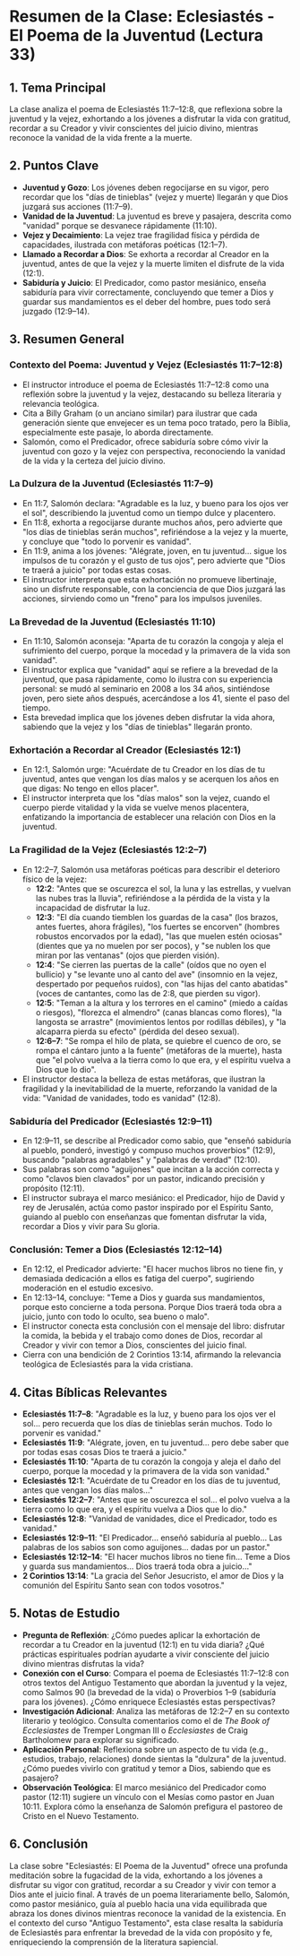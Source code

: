 # Resumen de la Clase: Eclesiastés - El Poema de la Juventud (Lectura 33)

## 1. Tema Principal
La clase analiza el poema de Eclesiastés 11:7–12:8, que reflexiona sobre la juventud y la vejez, exhortando a los jóvenes a disfrutar la vida con gratitud, recordar a su Creador y vivir conscientes del juicio divino, mientras reconoce la vanidad de la vida frente a la muerte.

## 2. Puntos Clave
- **Juventud y Gozo**: Los jóvenes deben regocijarse en su vigor, pero recordar que los "días de tinieblas" (vejez y muerte) llegarán y que Dios juzgará sus acciones (11:7–9).
- **Vanidad de la Juventud**: La juventud es breve y pasajera, descrita como "vanidad" porque se desvanece rápidamente (11:10).
- **Vejez y Decaimiento**: La vejez trae fragilidad física y pérdida de capacidades, ilustrada con metáforas poéticas (12:1–7).
- **Llamado a Recordar a Dios**: Se exhorta a recordar al Creador en la juventud, antes de que la vejez y la muerte limiten el disfrute de la vida (12:1).
- **Sabiduría y Juicio**: El Predicador, como pastor mesiánico, enseña sabiduría para vivir correctamente, concluyendo que temer a Dios y guardar sus mandamientos es el deber del hombre, pues todo será juzgado (12:9–14).

## 3. Resumen General

### Contexto del Poema: Juventud y Vejez (Eclesiastés 11:7–12:8)
- El instructor introduce el poema de Eclesiastés 11:7–12:8 como una reflexión sobre la juventud y la vejez, destacando su belleza literaria y relevancia teológica.
- Cita a Billy Graham (o un anciano similar) para ilustrar que cada generación siente que envejecer es un tema poco tratado, pero la Biblia, especialmente este pasaje, lo aborda directamente.
- Salomón, como el Predicador, ofrece sabiduría sobre cómo vivir la juventud con gozo y la vejez con perspectiva, reconociendo la vanidad de la vida y la certeza del juicio divino.

### La Dulzura de la Juventud (Eclesiastés 11:7–9)
- En 11:7, Salomón declara: "Agradable es la luz, y bueno para los ojos ver el sol", describiendo la juventud como un tiempo dulce y placentero.
- En 11:8, exhorta a regocijarse durante muchos años, pero advierte que "los días de tinieblas serán muchos", refiriéndose a la vejez y la muerte, y concluye que "todo lo porvenir es vanidad".
- En 11:9, anima a los jóvenes: "Alégrate, joven, en tu juventud… sigue los impulsos de tu corazón y el gusto de tus ojos", pero advierte que "Dios te traerá a juicio" por todas estas cosas.
- El instructor interpreta que esta exhortación no promueve libertinaje, sino un disfrute responsable, con la conciencia de que Dios juzgará las acciones, sirviendo como un "freno" para los impulsos juveniles.

### La Brevedad de la Juventud (Eclesiastés 11:10)
- En 11:10, Salomón aconseja: "Aparta de tu corazón la congoja y aleja el sufrimiento del cuerpo, porque la mocedad y la primavera de la vida son vanidad".
- El instructor explica que "vanidad" aquí se refiere a la brevedad de la juventud, que pasa rápidamente, como lo ilustra con su experiencia personal: se mudó al seminario en 2008 a los 34 años, sintiéndose joven, pero siete años después, acercándose a los 41, siente el paso del tiempo.
- Esta brevedad implica que los jóvenes deben disfrutar la vida ahora, sabiendo que la vejez y los "días de tinieblas" llegarán pronto.

### Exhortación a Recordar al Creador (Eclesiastés 12:1)
- En 12:1, Salomón urge: "Acuérdate de tu Creador en los días de tu juventud, antes que vengan los días malos y se acerquen los años en que digas: No tengo en ellos placer".
- El instructor interpreta que los "días malos" son la vejez, cuando el cuerpo pierde vitalidad y la vida se vuelve menos placentera, enfatizando la importancia de establecer una relación con Dios en la juventud.

### La Fragilidad de la Vejez (Eclesiastés 12:2–7)
- En 12:2–7, Salomón usa metáforas poéticas para describir el deterioro físico de la vejez:
  - **12:2**: "Antes que se oscurezca el sol, la luna y las estrellas, y vuelvan las nubes tras la lluvia", refiriéndose a la pérdida de la vista y la incapacidad de disfrutar la luz.
  - **12:3**: "El día cuando tiemblen los guardas de la casa" (los brazos, antes fuertes, ahora frágiles), "los fuertes se encorven" (hombres robustos encorvados por la edad), "las que muelen estén ociosas" (dientes que ya no muelen por ser pocos), y "se nublen los que miran por las ventanas" (ojos que pierden visión).
  - **12:4**: "Se cierren las puertas de la calle" (oídos que no oyen el bullicio) y "se levante uno al canto del ave" (insomnio en la vejez, despertado por pequeños ruidos), con "las hijas del canto abatidas" (voces de cantantes, como las de 2:8, que pierden su vigor).
  - **12:5**: "Teman a la altura y los terrores en el camino" (miedo a caídas o riesgos), "florezca el almendro" (canas blancas como flores), "la langosta se arrastre" (movimientos lentos por rodillas débiles), y "la alcaparra pierda su efecto" (pérdida del deseo sexual).
  - **12:6–7**: "Se rompa el hilo de plata, se quiebre el cuenco de oro, se rompa el cántaro junto a la fuente" (metáforas de la muerte), hasta que "el polvo vuelva a la tierra como lo que era, y el espíritu vuelva a Dios que lo dio".
- El instructor destaca la belleza de estas metáforas, que ilustran la fragilidad y la inevitabilidad de la muerte, reforzando la vanidad de la vida: "Vanidad de vanidades, todo es vanidad" (12:8).

### Sabiduría del Predicador (Eclesiastés 12:9–11)
- En 12:9–11, se describe al Predicador como sabio, que "enseñó sabiduría al pueblo, ponderó, investigó y compuso muchos proverbios" (12:9), buscando "palabras agradables" y "palabras de verdad" (12:10).
- Sus palabras son como "aguijones" que incitan a la acción correcta y como "clavos bien clavados" por un pastor, indicando precisión y propósito (12:11).
- El instructor subraya el marco mesiánico: el Predicador, hijo de David y rey de Jerusalén, actúa como pastor inspirado por el Espíritu Santo, guiando al pueblo con enseñanzas que fomentan disfrutar la vida, recordar a Dios y vivir para Su gloria.

### Conclusión: Temer a Dios (Eclesiastés 12:12–14)
- En 12:12, el Predicador advierte: "El hacer muchos libros no tiene fin, y demasiada dedicación a ellos es fatiga del cuerpo", sugiriendo moderación en el estudio excesivo.
- En 12:13–14, concluye: "Teme a Dios y guarda sus mandamientos, porque esto concierne a toda persona. Porque Dios traerá toda obra a juicio, junto con todo lo oculto, sea bueno o malo".
- El instructor conecta esta conclusión con el mensaje del libro: disfrutar la comida, la bebida y el trabajo como dones de Dios, recordar al Creador y vivir con temor a Dios, conscientes del juicio final.
- Cierra con una bendición de 2 Corintios 13:14, afirmando la relevancia teológica de Eclesiastés para la vida cristiana.

## 4. Citas Bíblicas Relevantes
- **Eclesiastés 11:7–8**: "Agradable es la luz, y bueno para los ojos ver el sol… pero recuerda que los días de tinieblas serán muchos. Todo lo porvenir es vanidad."
- **Eclesiastés 11:9**: "Alégrate, joven, en tu juventud… pero debe saber que por todas esas cosas Dios te traerá a juicio."
- **Eclesiastés 11:10**: "Aparta de tu corazón la congoja y aleja el daño del cuerpo, porque la mocedad y la primavera de la vida son vanidad."
- **Eclesiastés 12:1**: "Acuérdate de tu Creador en los días de tu juventud, antes que vengan los días malos…"
- **Eclesiastés 12:2–7**: "Antes que se oscurezca el sol… el polvo vuelva a la tierra como lo que era, y el espíritu vuelva a Dios que lo dio."
- **Eclesiastés 12:8**: "Vanidad de vanidades, dice el Predicador, todo es vanidad."
- **Eclesiastés 12:9–11**: "El Predicador… enseñó sabiduría al pueblo… Las palabras de los sabios son como aguijones… dadas por un pastor."
- **Eclesiastés 12:12–14**: "El hacer muchos libros no tiene fin… Teme a Dios y guarda sus mandamientos… Dios traerá toda obra a juicio…"
- **2 Corintios 13:14**: "La gracia del Señor Jesucristo, el amor de Dios y la comunión del Espíritu Santo sean con todos vosotros."

## 5. Notas de Estudio
- **Pregunta de Reflexión**: ¿Cómo puedes aplicar la exhortación de recordar a tu Creador en la juventud (12:1) en tu vida diaria? ¿Qué prácticas espirituales podrían ayudarte a vivir consciente del juicio divino mientras disfrutas la vida?
- **Conexión con el Curso**: Compara el poema de Eclesiastés 11:7–12:8 con otros textos del Antiguo Testamento que abordan la juventud y la vejez, como Salmos 90 (la brevedad de la vida) o Proverbios 1–9 (sabiduría para los jóvenes). ¿Cómo enriquece Eclesiastés estas perspectivas?
- **Investigación Adicional**: Analiza las metáforas de 12:2–7 en su contexto literario y teológico. Consulta comentarios como el de *The Book of Ecclesiastes* de Tremper Longman III o *Ecclesiastes* de Craig Bartholomew para explorar su significado.
- **Aplicación Personal**: Reflexiona sobre un aspecto de tu vida (e.g., estudios, trabajo, relaciones) donde sientas la "dulzura" de la juventud. ¿Cómo puedes vivirlo con gratitud y temor a Dios, sabiendo que es pasajero?
- **Observación Teológica**: El marco mesiánico del Predicador como pastor (12:11) sugiere un vínculo con el Mesías como pastor en Juan 10:11. Explora cómo la enseñanza de Salomón prefigura el pastoreo de Cristo en el Nuevo Testamento.

## 6. Conclusión
La clase sobre "Eclesiastés: El Poema de la Juventud" ofrece una profunda meditación sobre la fugacidad de la vida, exhortando a los jóvenes a disfrutar su vigor con gratitud, recordar a su Creador y vivir con temor a Dios ante el juicio final. A través de un poema literariamente bello, Salomón, como pastor mesiánico, guía al pueblo hacia una vida equilibrada que abraza los dones divinos mientras reconoce la vanidad de la existencia. En el contexto del curso "Antiguo Testamento", esta clase resalta la sabiduría de Eclesiastés para enfrentar la brevedad de la vida con propósito y fe, enriqueciendo la comprensión de la literatura sapiencial.